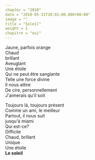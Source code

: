 ```yaml
---
chapter = "2010"
date = "2010-05-31T10:01:00.000+00:00"
image = ""
title = "Soleil"
weight = 1
chapitre = "oui"
---
```

Jaune, parfois orange  
Chaud  
brillant  
Aveuglant  
Une étoile  
Qui ne peut être sanglante  
Telle une force divine  
Il nous attire  
De cire, personnellement  
J'aimerais qu'il soit  


Toujours là, toujours présent  
Comme un ami, le meilleur  
Partout, il nous suit  
jusqu'à miami  
Qui est-ce?  
Difficile  
Chaud, brillant  
Unique  
Une étoile  
**Le soleil**
